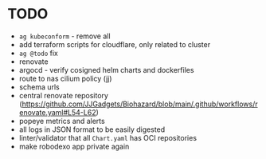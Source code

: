 # TODO

- `ag kubeconform` - remove all
- add terraform scripts for cloudflare, only related to cluster
- `ag @todo` fix
- renovate
- argocd - verify cosigned helm charts and dockerfiles
- route to nas cilium policy (jj)
- schema urls
- central renovate repository (<https://github.com/JJGadgets/Biohazard/blob/main/.github/workflows/renovate.yaml#L54-L62>)
- popeye metrics and alerts
- all logs in JSON format to be easily digested
- linter/validator that all `Chart.yaml` has OCI repositories
- make robodexo app private again
